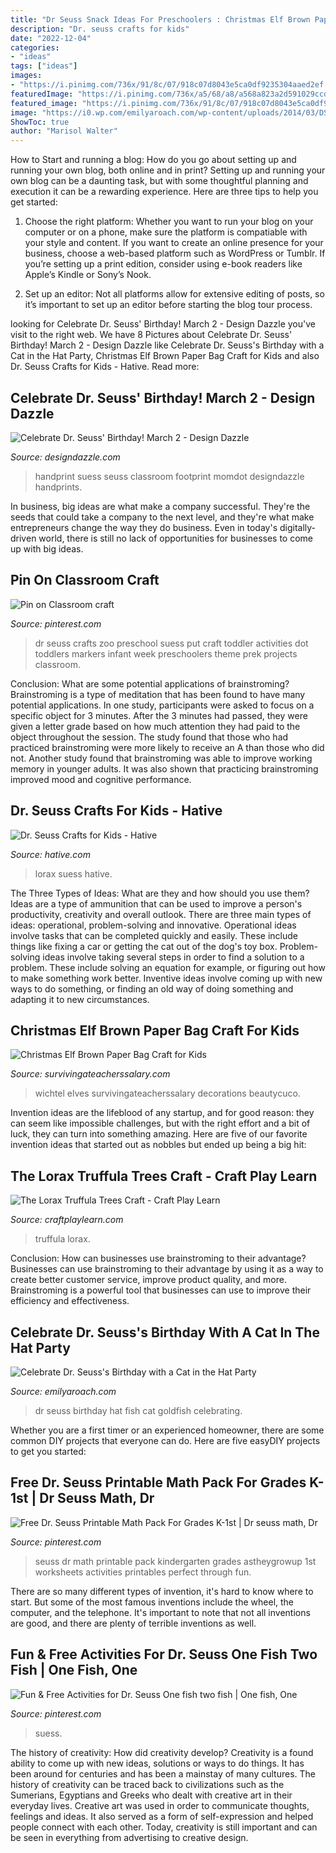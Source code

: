 ```yaml
---
title: "Dr Seuss Snack Ideas For Preschoolers : Christmas Elf Brown Paper Bag Craft For Kids"
description: "Dr. seuss crafts for kids"
date: "2022-12-04"
categories:
- "ideas"
tags: ["ideas"]
images:
- "https://i.pinimg.com/736x/91/8c/07/918c07d8043e5ca0df9235304aaed2ef.jpg"
featuredImage: "https://i.pinimg.com/736x/a5/68/a8/a568a823a2d591029ccda93c2c3b5a5d--zoo-preschool-crafts-dr-suess-crafts-for-toddlers.jpg"
featured_image: "https://i.pinimg.com/736x/91/8c/07/918c07d8043e5ca0df9235304aaed2ef.jpg"
image: "https://i0.wp.com/emilyaroach.com/wp-content/uploads/2014/03/DSC_0011.jpg"
ShowToc: true
author: "Marisol Walter"
---
```



How to Start and running a blog: How do you go about setting up and running your own blog, both online and in print?
Setting up and running your own blog can be a daunting task, but with some thoughtful planning and execution it can be a rewarding experience. Here are three tips to help you get started:
1. Choose the right platform: Whether you want to run your blog on your computer or on a phone, make sure the platform is compatiable with your style and content. If you want to create an online presence for your business, choose a web-based platform such as WordPress or Tumblr. If you’re setting up a print edition, consider using e-book readers like Apple’s Kindle or Sony’s Nook.

2. Set up an editor: Not all platforms allow for extensive editing of posts, so it’s important to set up an editor before starting the blog tour process.

	

		
looking for Celebrate Dr. Seuss&#039; Birthday! March 2 - Design Dazzle you've visit to the right web. We have 8 Pictures about Celebrate Dr. Seuss&#039; Birthday! March 2 - Design Dazzle like Celebrate Dr. Seuss&#039;s Birthday with a Cat in the Hat Party, Christmas Elf Brown Paper Bag Craft for Kids and also Dr. Seuss Crafts for Kids - Hative. Read more:
		
    
## Celebrate Dr. Seuss&#039; Birthday! March 2 - Design Dazzle

<img loading=lazy src="https://www.designdazzle.com/wp-content/uploads/2016/02/handprint-thing-1-and-thing-2-600x900.jpg" onerror="this.onerror=null;this.src='https://tse2.mm.bing.net/th?id=OIP.2-0ynU5ZN6SM98Bo_DgzlQHaLH&amp;pid=15.1';" alt="Celebrate Dr. Seuss&#039; Birthday! March 2 - Design Dazzle">

_Source: designdazzle.com_

>handprint suess seuss classroom footprint momdot designdazzle handprints. 

	

In business, big ideas are what make a company successful. They're the seeds that could take a company to the next level, and they're what make entrepreneurs change the way they do business. Even in today's digitally-driven world, there is still no lack of opportunities for businesses to come up with big ideas.

    
## Pin On Classroom Craft

<img loading=lazy src="https://i.pinimg.com/736x/a5/68/a8/a568a823a2d591029ccda93c2c3b5a5d--zoo-preschool-crafts-dr-suess-crafts-for-toddlers.jpg" onerror="this.onerror=null;this.src='https://tse3.mm.bing.net/th?id=OIP.Ibkrm15gWGOVMFd1WC-magHaNK&amp;pid=15.1';" alt="Pin on Classroom craft">

_Source: pinterest.com_

>dr seuss crafts zoo preschool suess put craft toddler activities dot toddlers markers infant week preschoolers theme prek projects classroom. 

	

Conclusion: What are some potential applications of brainstroming?
Brainstroming is a type of meditation that has been found to have many potential applications. In one study, participants were asked to focus on a specific object for 3 minutes. After the 3 minutes had passed, they were given a letter grade based on how much attention they had paid to the object throughout the session. The study found that those who had practiced brainstroming were more likely to receive an A than those who did not. Another study found that brainstroming was able to improve working memory in younger adults. It was also shown that practicing brainstroming improved mood and cognitive performance.

    
## Dr. Seuss Crafts For Kids - Hative

<img loading=lazy src="http://hative.com/wp-content/uploads/2015/02/dr-seuss-crafts/1-dr-seuss-crafts.jpg" onerror="this.onerror=null;this.src='https://tse4.mm.bing.net/th?id=OIP.IHI-h3J8HegKmaOerhz-BgHaLH&amp;pid=15.1';" alt="Dr. Seuss Crafts for Kids - Hative">

_Source: hative.com_

>lorax suess hative. 

	

The Three Types of Ideas: What are they and how should you use them?
Ideas are a type of ammunition that can be used to improve a person's productivity, creativity and overall outlook. There are three main types of ideas: operational, problem-solving and innovative.
Operational ideas involve tasks that can be completed quickly and easily. These include things like fixing a car or getting the cat out of the dog's toy box. Problem-solving ideas involve taking several steps in order to find a solution to a problem. These include solving an equation for example, or figuring out how to make something work better. Inventive ideas involve coming up with new ways to do something, or finding an old way of doing something and adapting it to new circumstances.

    
## Christmas Elf Brown Paper Bag Craft For Kids

<img loading=lazy src="https://www.survivingateacherssalary.com/wp-content/uploads/2015/12/Elf-Bag-6-768x1024.jpg" onerror="this.onerror=null;this.src='https://tse2.mm.bing.net/th?id=OIP.di7dhtQ1uYIyc6DUI4VopAHaJ4&amp;pid=15.1';" alt="Christmas Elf Brown Paper Bag Craft for Kids">

_Source: survivingateacherssalary.com_

>wichtel elves survivingateacherssalary decorations beautycuco. 

	

Invention ideas are the lifeblood of any startup, and for good reason: they can seem like impossible challenges, but with the right effort and a bit of luck, they can turn into something amazing. Here are five of our favorite invention ideas that started out as nobbles but ended up being a big hit:

    
## The Lorax Truffula Trees Craft - Craft Play Learn

<img loading=lazy src="https://www.craftplaylearn.com/wp-content/uploads/2020/05/Dr-Seuss-Craft-21-1024x1024.jpg" onerror="this.onerror=null;this.src='https://tse3.mm.bing.net/th?id=OIP.fIUCoMa_eY13A7RMU0-2sAHaHa&amp;pid=15.1';" alt="The Lorax Truffula Trees Craft - Craft Play Learn">

_Source: craftplaylearn.com_

>truffula lorax. 

	

Conclusion: How can businesses use brainstroming to their advantage?
Businesses can use brainstroming to their advantage by using it as a way to create better customer service, improve product quality, and more. Brainstroming is a powerful tool that businesses can use to improve their efficiency and effectiveness.

    
## Celebrate Dr. Seuss&#039;s Birthday With A Cat In The Hat Party

<img loading=lazy src="https://i0.wp.com/emilyaroach.com/wp-content/uploads/2014/03/DSC_0011.jpg" onerror="this.onerror=null;this.src='https://tse4.mm.bing.net/th?id=OIP.-jPVX8Q14o6GQjDQjDRYzQHaLC&amp;pid=15.1';" alt="Celebrate Dr. Seuss&#039;s Birthday with a Cat in the Hat Party">

_Source: emilyaroach.com_

>dr seuss birthday hat fish cat goldfish celebrating. 

	

Whether you are a first timer or an experienced homeowner, there are some common DIY projects that everyone can do. Here are five easyDIY projects to get you started:

    
## Free Dr. Seuss Printable Math Pack For Grades K-1st | Dr Seuss Math, Dr

<img loading=lazy src="https://i.pinimg.com/736x/91/8c/07/918c07d8043e5ca0df9235304aaed2ef.jpg" onerror="this.onerror=null;this.src='https://tse2.mm.bing.net/th?id=OIP.Ip5PfW2HUjbQtZoCbzIm9AHaK3&amp;pid=15.1';" alt="Free Dr. Seuss Printable Math Pack For Grades K-1st | Dr seuss math, Dr">

_Source: pinterest.com_

>seuss dr math printable pack kindergarten grades astheygrowup 1st worksheets activities printables perfect through fun. 

	

There are so many different types of invention, it's hard to know where to start. But some of the most famous inventions include the wheel, the computer, and the telephone. It's important to note that not all inventions are good, and there are plenty of terrible inventions as well.

    
## Fun &amp; Free Activities For Dr. Seuss One Fish Two Fish | One Fish, One

<img loading=lazy src="https://i.pinimg.com/736x/ef/52/91/ef52911b802b74a43e171d8030cba2e1.jpg" onerror="this.onerror=null;this.src='https://tse4.mm.bing.net/th?id=OIP.Vh8l9XKnz2Z-2t_7XwFZNQHaLH&amp;pid=15.1';" alt="Fun &amp; Free Activities for Dr. Seuss One fish two fish | One fish, One">

_Source: pinterest.com_

>suess. 

	

The history of creativity: How did creativity develop?
Creativity is a found ability to come up with new ideas, solutions or ways to do things. It has been around for centuries and has been a mainstay of many cultures. The history of creativity can be traced back to civilizations such as the Sumerians, Egyptians and Greeks who dealt with creative art in their everyday lives. Creative art was used in order to communicate thoughts, feelings and ideas. It also served as a form of self-expression and helped people connect with each other. Today, creativity is still important and can be seen in everything from advertising to creative design.

